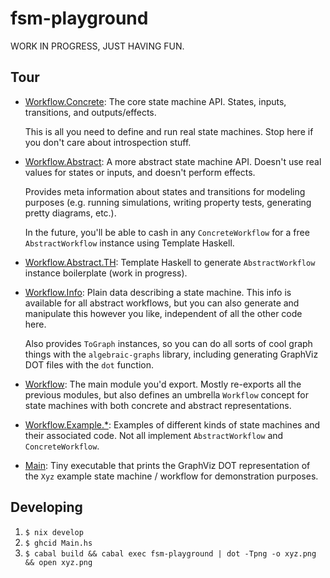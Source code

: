 # fsm-playground

WORK IN PROGRESS, JUST HAVING FUN.

## Tour

- [Workflow.Concrete](./src/Workflow/Concrete.hs): The core state machine API.
  States, inputs, transitions, and outputs/effects.

  This is all you need to define and run real state machines. Stop here if you
  don't care about introspection stuff.

- [Workflow.Abstract](./src/Workflow/Abstract.hs): A more abstract state machine
  API. Doesn't use real values for states or inputs, and doesn't perform
  effects.

  Provides meta information about states and transitions for modeling purposes
  (e.g. running simulations, writing property tests, generating pretty diagrams,
  etc.).

  In the future, you'll be able to cash in any `ConcreteWorkflow` for a free
  `AbstractWorkflow` instance using Template Haskell.

- [Workflow.Abstract.TH](./src/Workflow/Abstract/TH.hs): Template Haskell to
  generate `AbstractWorkflow` instance boilerplate (work in progress).

- [Workflow.Info](./src/Workflow/Info.hs): Plain data describing a state
  machine. This info is available for all abstract workflows, but you can also
  generate and manipulate this however you like, independent of all the other
  code here.

  Also provides `ToGraph` instances, so you can do all sorts of cool graph
  things with the `algebraic-graphs` library, including generating GraphViz DOT
  files with the `dot` function.

- [Workflow](./src/Workflow.hs): The main module you'd export. Mostly re-exports
  all the previous modules, but also defines an umbrella `Workflow` concept for
  state machines with both concrete and abstract representations.

- [Workflow.Example.*](./src/Workflow/Example/): Examples of different kinds of
  state machines and their associated code. Not all implement `AbstractWorkflow`
  and `ConcreteWorkflow`.

- [Main](./src/Main.hs): Tiny executable that prints the GraphViz DOT
  representation of the `Xyz` example state machine / workflow for demonstration
  purposes.

## Developing

1. `$ nix develop`
2. `$ ghcid Main.hs`
3. `$ cabal build && cabal exec fsm-playground | dot -Tpng -o xyz.png && open xyz.png`
